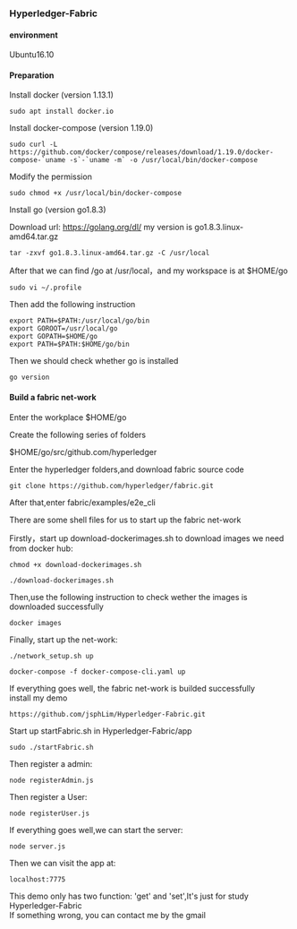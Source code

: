 ### Hyperledger-Fabric

#### environment
Ubuntu16.10

#### Preparation
Install docker (version 1.13.1)
```
sudo apt install docker.io  
```
Install docker-compose (version 1.19.0)
```
sudo curl -L https://github.com/docker/compose/releases/download/1.19.0/docker-compose-`uname -s`-`uname -m` -o /usr/local/bin/docker-compose  
```
Modify the permission
```
sudo chmod +x /usr/local/bin/docker-compose 
```

Install go (version go1.8.3)<br>

Download url: https://golang.org/dl/ my version is go1.8.3.linux-amd64.tar.gz
```
tar -zxvf go1.8.3.linux-amd64.tar.gz -C /usr/local  
```
After that we can find /go at /usr/local，and my workspace is at $HOME/go<br>
```
sudo vi ~/.profile  
```
Then add the following instruction
```
export PATH=$PATH:/usr/local/go/bin   
export GOROOT=/usr/local/go   
export GOPATH=$HOME/go   
export PATH=$PATH:$HOME/go/bin  
```
Then we should check whether go is installed
```
go version
```
#### Build a fabric net-work
Enter the workplace $HOME/go

Create the following series of folders

$HOME/go/src/github.com/hyperledger

Enter the hyperledger folders,and download fabric source code
```
git clone https://github.com/hyperledger/fabric.git  
```
After that,enter fabric/examples/e2e_cli

There are some shell files for us to start up the fabric net-work

Firstly，start up download-dockerimages.sh to download images we need from docker hub:
```
chmod +x download-dockerimages.sh  
```
```
./download-dockerimages.sh  
```
Then,use the following instruction to check wether the  images is downloaded successfully
```
docker images  
```
Finally, start up the net-work:
```
./network_setup.sh up  
```
```
docker-compose -f docker-compose-cli.yaml up  
```
If everything goes well, the fabric net-work is builded successfully<br>
install my demo
```
https://github.com/jsphLim/Hyperledger-Fabric.git
```
Start up startFabric.sh in Hyperledger-Fabric/app
```
sudo ./startFabric.sh
```
Then register a admin:
```
node registerAdmin.js
```
Then register a User:
```
node registerUser.js
```
If everything goes well,we can start the server:
```
node server.js
```
Then we can visit the app at:
```
localhost:7775 
```
This demo only has two function: 'get' and 'set',It's just for study Hyperledger-Fabric<br>
If something wrong, you can contact me by the gmail
